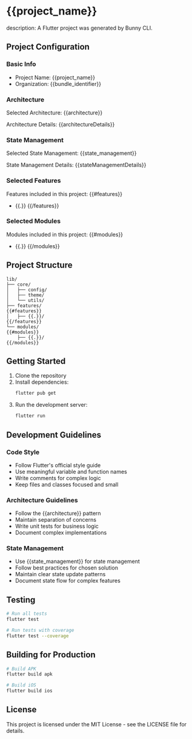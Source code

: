 # {{project_name}}

description: A Flutter project was generated by Bunny CLI.

## Project Configuration

### Basic Info

- Project Name: {{project_name}}
- Organization: {{bundle_identifier}}

### Architecture

Selected Architecture: {{architecture}}

Architecture Details:
{{architectureDetails}}

### State Management

Selected State Management: {{state_management}}

State Management Details:
{{stateManagementDetails}}

### Selected Features

Features included in this project:
{{#features}}

- {{.}}
  {{/features}}

### Selected Modules

Modules included in this project:
{{#modules}}

- {{.}}
  {{/modules}}

## Project Structure

```
lib/
├── core/
│   ├── config/
│   ├── theme/
│   └── utils/
├── features/
{{#features}}
│   ├── {{.}}/
{{/features}}
└── modules/
{{#modules}}
    ├── {{.}}/
{{/modules}}
```

## Getting Started

1. Clone the repository
2. Install dependencies:
   ```bash
   flutter pub get
   ```
3. Run the development server:
   ```bash
   flutter run
   ```

## Development Guidelines

### Code Style

- Follow Flutter's official style guide
- Use meaningful variable and function names
- Write comments for complex logic
- Keep files and classes focused and small

### Architecture Guidelines

- Follow the {{architecture}} pattern
- Maintain separation of concerns
- Write unit tests for business logic
- Document complex implementations

### State Management

- Use {{state_management}} for state management
- Follow best practices for chosen solution
- Maintain clear state update patterns
- Document state flow for complex features

## Testing

```bash
# Run all tests
flutter test

# Run tests with coverage
flutter test --coverage
```

## Building for Production

```bash
# Build APK
flutter build apk

# Build iOS
flutter build ios
```

## License

This project is licensed under the MIT License - see the LICENSE file for details.
